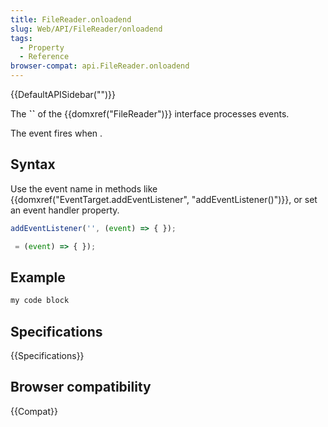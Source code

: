 ```yaml
---
title: FileReader.onloadend
slug: Web/API/FileReader/onloadend
tags:
  - Property
  - Reference
browser-compat: api.FileReader.onloadend
---
```

{{DefaultAPISidebar("")}}

The **``** of the {{domxref("FileReader")}} interface processes  events.

The  event fires when .

## Syntax

Use the event name in methods like {{domxref("EventTarget.addEventListener", "addEventListener()")}}, or set an event handler property.

```js
addEventListener('', (event) => { });

 = (event) => { });
```

## Example

```js
my code block
```

## Specifications

{{Specifications}}

## Browser compatibility

{{Compat}}

